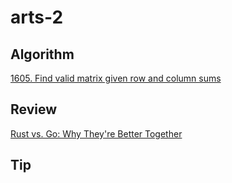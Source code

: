 # arts-2

## Algorithm

[1605. Find valid matrix given row and column sums](./1605-find-valid-matrix-given-row-and-column-sums)

## Review

[Rust vs. Go: Why They're Better Together](https://thenewstack.io/rust-vs-go-why-theyre-better-together/?spm=ata.13261165.0.0.44e66295azEwJn)

## Tip

